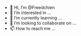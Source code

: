 - 👋 Hi, I’m @Freedchien
- 👀 I’m interested in ...
- 🌱 I’m currently learning ...
- 💞️ I’m looking to collaborate on ...
- 📫 How to reach me ...

<!---
Freedchien/Freedchien is a ✨ special ✨ repository because its `README.md` (this file) appears on your GitHub profile.
You can click the Preview link to take a look at your changes.
--->
